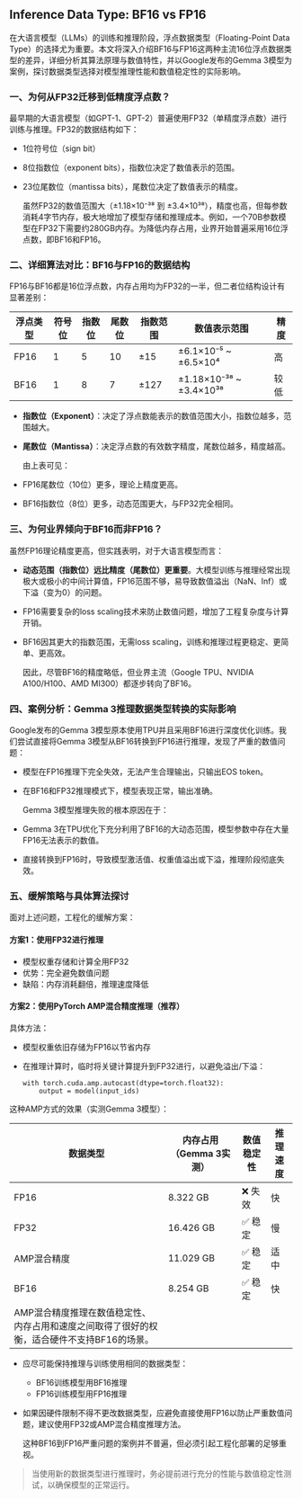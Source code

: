 ## Inference Data Type: BF16 vs FP16

在大语言模型（LLMs）的训练和推理阶段，浮点数据类型（Floating-Point Data Type）的选择尤为重要。本文将深入介绍BF16与FP16这两种主流16位浮点数据类型的差异，详细分析其算法原理与数值特性，并以Google发布的Gemma 3模型为案例，探讨数据类型选择对模型推理性能和数值稳定性的实际影响。

### 一、为何从FP32迁移到低精度浮点数？

 
最早期的大语言模型（如GPT-1、GPT-2）普遍使用FP32（单精度浮点数）进行训练与推理。FP32的数据结构如下：

- 1位符号位（sign bit）

- 8位指数位（exponent bits），指数位决定了数值表示的范围。

- 23位尾数位（mantissa bits），尾数位决定了数值表示的精度。

  虽然FP32的数值范围大（±1.18×10⁻³⁸ 到 ±3.4×10³⁸），精度也高，但每参数消耗4字节内存，极大地增加了模型存储和推理成本。例如，一个70B参数模型在FP32下需要约280GB内存。为降低内存占用，业界开始普遍采用16位浮点数，即BF16和FP16。

### 二、详细算法对比：BF16与FP16的数据结构

 
FP16与BF16都是16位浮点数，内存占用均为FP32的一半，但二者位结构设计有显著差别：

| 浮点类型 | 符号位 | 指数位 | 尾数位 | 指数范围 | 数值表示范围            | 精度 |
| -------- | ------ | ------ | ------ | -------- | ----------------------- | ---- |
| FP16     | 1      | 5      | 10     | ±15      | ±6.1×10⁻⁵ ~ ±6.5×10⁴    | 高   |
| BF16     | 1      | 8      | 7      | ±127     | ±1.18×10⁻³⁸ ~ ±3.4×10³⁸ | 较低 |

- **指数位（Exponent）**：决定了浮点数能表示的数值范围大小，指数位越多，范围越大。

- **尾数位（Mantissa）**：决定浮点数的有效数字精度，尾数位越多，精度越高。

  由上表可见：

- FP16尾数位（10位）更多，理论上精度更高。

- BF16指数位（8位）更多，动态范围更大，与FP32完全相同。

### 三、为何业界倾向于BF16而非FP16？

 
虽然FP16理论精度更高，但实践表明，对于大语言模型而言：

- **动态范围（指数位）远比精度（尾数位）更重要**。大模型训练与推理经常出现极大或极小的中间计算值，FP16范围不够，易导致数值溢出（NaN、Inf）或下溢（变为0）的问题。

- FP16需要复杂的loss scaling技术来防止数值问题，增加了工程复杂度与计算开销。

- BF16因其更大的指数范围，无需loss scaling，训练和推理过程更稳定、更简单、更高效。

  因此，尽管BF16的精度略低，但业界主流（Google TPU、NVIDIA A100/H100、AMD MI300）都逐步转向了BF16。

### 四、案例分析：Gemma 3推理数据类型转换的实际影响

 
Google发布的Gemma 3模型原本使用TPU并且采用BF16进行深度优化训练。我们尝试直接将Gemma 3模型从BF16转换到FP16进行推理，发现了严重的数值问题：

- 模型在FP16推理下完全失效，无法产生合理输出，只输出EOS token。

- 在BF16和FP32推理模式下，模型表现正常，输出准确。

  Gemma 3模型推理失败的根本原因在于：

- Gemma 3在TPU优化下充分利用了BF16的大动态范围，模型参数中存在大量FP16无法表示的数值。

- 直接转换到FP16时，导致模型激活值、权重值溢出或下溢，推理阶段彻底失效。

### 五、缓解策略与具体算法探讨


面对上述问题，工程化的缓解方案：

#### 方案1：使用FP32进行推理

 

- 模型权重存储和计算全用FP32
- 优势：完全避免数值问题
- 缺陷：内存消耗翻倍，推理速度降低

#### 方案2：使用PyTorch AMP混合精度推理（推荐）

 
具体方法：

- 模型权重依旧存储为FP16以节省内存

- 在推理计算时，临时将关键计算提升到FP32进行，以避免溢出/下溢：

  ```
  with torch.cuda.amp.autocast(dtype=torch.float32):  
      output = model(input_ids)  
  ```

 
这种AMP方式的效果（实测Gemma 3模型）：

| 数据类型                                                     | 内存占用（Gemma 3实测） | 数值稳定性 | 推理速度 |
| ------------------------------------------------------------ | ----------------------- | ---------- | -------- |
| FP16                                                         | 8.322 GB                | ❌ 失效     | 快       |
| FP32                                                         | 16.426 GB               | ✅ 稳定     | 慢       |
| AMP混合精度                                                  | 11.029 GB               | ✅ 稳定     | 适中     |
| BF16                                                         | 8.254 GB                | ✅ 稳定     | 快       |
| AMP混合精度推理在数值稳定性、内存占用和速度之间取得了很好的权衡，适合硬件不支持BF16的场景。 |                         |            |          |

- 应尽可能保持推理与训练使用相同的数据类型：

  - BF16训练模型用BF16推理
  - FP16训练模型用FP16推理

- 如果因硬件限制不得不更改数据类型，应避免直接使用FP16以防止严重数值问题，建议使用FP32或AMP混合精度推理方法。

  这种BF16到FP16严重问题的案例并不普遍，但必须引起工程化部署的足够重视。

> 当使用新的数据类型进行推理时，务必提前进行充分的性能与数值稳定性测试，以确保模型的正常运行。


